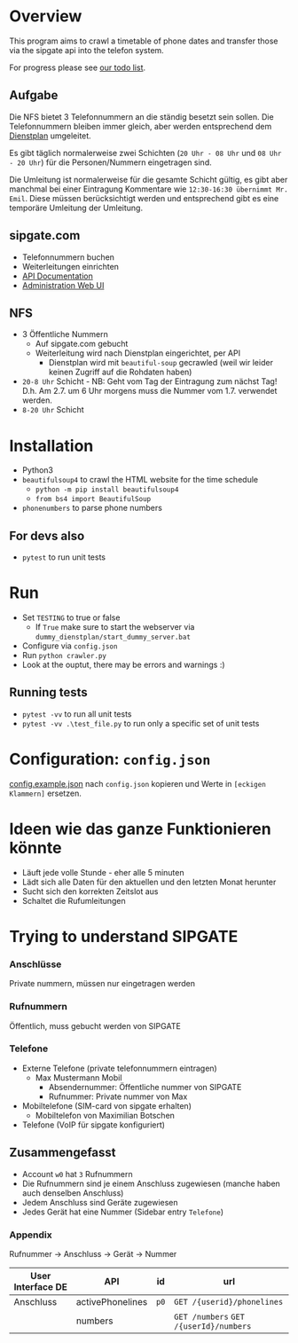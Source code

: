 # Overview

This program aims to crawl a timetable of phone dates and transfer those via the sipgate api into the telefon system.

For progress please see [our todo list](./todo.md).

## Aufgabe

Die NFS bietet 3 Telefonnummern an die ständig besetzt sein sollen.
Die Telefonnummern bleiben immer gleich, aber werden entsprechend dem [Dienstplan](http://notfallplan-dortmund.notfallseelsorge-ekvw.de) umgeleitet.

Es gibt täglich normalerweise zwei Schichten (`20 Uhr - 08 Uhr` und `08 Uhr - 20 Uhr`) für die Personen/Nummern eingetragen sind.

Die Umleitung ist normalerweise für die gesamte Schicht gültig, es gibt aber manchmal bei einer Eintragung Kommentare wie `12:30-16:30 übernimmt Mr. Emil`. Diese müssen berücksichtigt werden und entsprechend gibt es eine temporäre Umleitung der Umleitung.

## sipgate.com
- Telefonnummern buchen
- Weiterleitungen einrichten
- [API Documentation](https://api.sipgate.com/v2/doc#/)
- [Administration Web UI](https://app.sipgate.com/w0/team/settings/phonenumbers)

## NFS
- 3 Öffentliche Nummern
    - Auf sipgate.com gebucht
    - Weiterleitung wird nach Dienstplan eingerichtet, per API
        - Dienstplan wird mit `beautiful-soup` gecrawled (weil wir leider keinen Zugriff auf die Rohdaten haben)
- `20-8 Uhr` Schicht
        - NB: Geht vom Tag der Eintragung zum nächst Tag! D.h. Am 2.7. um 6 Uhr morgens muss die Nummer vom 1.7. verwendet werden.
- `8-20 Uhr` Schicht


# Installation
- Python3
- `beautifulsoup4` to crawl the HTML website for the time schedule
    - `python -m pip install beautifulsoup4`
    - `from bs4 import BeautifulSoup`
- `phonenumbers` to parse phone numbers

## For devs also
- `pytest` to run unit tests

# Run
- Set `TESTING` to true or false
  - If `True` make sure to start the webserver via `dummy_dienstplan/start_dummy_server.bat`
- Configure via `config.json`
- Run `python crawler.py`
- Look at the ouptut, there may be errors and warnings :)

## Running tests
- `pytest -vv` to run all unit tests
- `pytest -vv .\test_file.py` to run only a specific set of unit tests

# Configuration: `config.json`
[config.example.json](./config.example.json) nach `config.json` kopieren und Werte in `[eckigen Klammern]` ersetzen.

# Ideen wie das ganze Funktionieren könnte
- Läuft jede volle Stunde - eher alle 5 minuten
- Lädt sich alle Daten für den aktuellen und den letzten Monat herunter
- Sucht sich den korrekten Zeitslot aus
- Schaltet die Rufumleitungen


# Trying to understand SIPGATE

### Anschlüsse
Private nummern, müssen nur eingetragen werden

### Rufnummern
Öffentlich, muss gebucht werden von SIPGATE

### Telefone
- Externe Telefone (private telefonnummern eintragen)
    - Max Mustermann Mobil
        - Absendernummer: Öffentliche nummer von SIPGATE
        - Rufnummer: Private nummer von Max
- Mobiltelefone (SIM-card von sipgate erhalten)
    - Mobiltelefon von Maximilian Botschen
- Telefone (VoIP für sipgate konfiguriert)

## Zusammengefasst
- Account `w0` hat `3` Rufnummern
- Die Rufnummern sind je einem Anschluss zugewiesen (manche haben auch denselben Anschluss)
- Jedem Anschluss sind Geräte zugewiesen
- Jedes Gerät hat eine Nummer (Sidebar entry `Telefone`)

### Appendix

Rufnummer -> Anschluss -> Gerät -> Nummer

|User Interface DE|API               | id   | url |
|-----------------|------------------|---   |--|
|Anschluss        | activePhonelines | `p0` | `GET /{userid}/phonelines` | 
|                 | numbers          |      | `GET /numbers` `GET /{userId}/numbers`|
